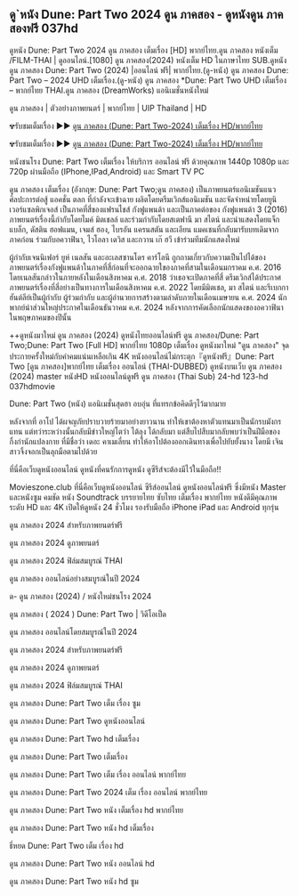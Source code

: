 ## ดู`หนัง Dune: Part Two 2024 ดูน ภาคสอง - ดูหนังดูน ภาคสองฟรี 037hd

ดูหนัง Dune: Part Two 2024 ดูน ภาคสอง เต็มเรื่อง [HD] พากย์ไทย.ดูน ภาคสอง หนังเต็ม /FILM-THAI | ดูออนไลน์.[1080] ดูน ภาคสอง(2024) หนังเต็ม HD ในภาษาไทย SUB.ดูหนัง ดูน ภาคสอง Dune: Part Two (2024) |ออนไลน์ ฟรี| พากย์ไทย.(ดู-หนัง) ดูน ภาคสอง Dune: Part Two – 2024 UHD เต็มเรื่อง.(ดู-หนัง) ดูน ภาคสอง *Dune: Part Two UHD เต็มเรื่อง – พากย์ไทย THAI.ดูน ภาคสอง (DreamWorks) แอนิเมชั่นหนังใหม่

ดูน ภาคสอง | ตัวอย่างภาพยนตร์ | พากย์ไทย | UIP Thailand | HD

✾รับชมเต็มเรื่อง ▶▶ [ดูน ภาคสอง (Dune: Part Two-2024) เต็มเรื่อง HD/พากย์ไทย](https://just-watchtv.com/th/movie/693134/dune-part-two)

✾รับชมเต็มเรื่อง ▶▶ [ดูน ภาคสอง (Dune: Part Two-2024) เต็มเรื่อง HD/พากย์ไทย](https://just-watchtv.com/th/movie/693134/dune-part-two)

หนังชนโรง Dune: Part Two เต็มเรื่อง ให้บริการ ออนไลน์ ฟรี ด้วยคุณภาพ 1440p 1080p และ 720p ผ่านมือถือ (IPhone,IPad,Android) และ Smart TV PC

ดูน ภาคสอง เต็มเรื่อง (อังกฤษ: Dune: Part Two;ดูน ภาคสอง) เป็นภาพยนตร์แอนิเมชันแนวศิลปะการต่อสู้ แอคชั่น ตลก ที่กำลังจะเข้าฉาย ผลิตโดยดรีมเวิกส์แอนิเมชัน และจัดจำหน่ายโดยยูนิเวอร์แซลพิกเจอส์ เป็นภาคที่สี่ของแฟรนไชส์ กังฟูแพนด้า และเป็นภาคต่อของ กังฟูแพนด้า 3 (2016) ภาพยนตร์เรื่องนี้กำกับโดยไมค์ มิตเชลล์ และร่วมกำกับโดยสเตฟานี มา สไตน์ และนำแสดงโดยแจ็ก แบล็ก, ดัสติน ฮอฟแมน, เจมส์ ฮอง, ไบรอัน แครนสตัน และเอียน แมคเชนที่กลับมารับบทเดิมจากภาคก่อน ร่วมกับอควาฟินา, ไวโอลา เดวิส และกวาน เก๊ ฮวี เข้าร่วมทีมนักแสดงใหม่

ผู้กำกับเจนนิเฟอร์ ยูห์ เนลสัน และอะเลสซานโดร คาร์โลนี ถูกถามเกี่ยวกับความเป็นไปได้ของภาพยนตร์เรื่องกังฟูแพนด้าในภาคที่สี่ก่อนที่จะออกฉายใของภาคที่สามในเดือนมกราคม ค.ศ. 2016 โดยเนลสันกล่าวในภายหลังในเดือนสิงหาคม ค.ศ. 2018 ว่าเธอจะเปิดภาคที่สี่ ดรีมเวิกส์ได้ประกาศภาพยนตร์เรื่องที่สี่อย่างเป็นทางการในเดือนสิงหาคม ค.ศ. 2022 โดยมีมิตเชล, มา สไตน์ และรีเบกกา ฮันต์ลีย์เป็นผู้กำกับ ผู้ร่วมกำกับ และผู้อำนวยการสร้างตามลำดับภายในเดือนเมษายน ค.ศ. 2024 นักพากย์นำส่วนใหญ่ประกาศในเดือนธันวาคม ค.ศ. 2024 หลังจากการคัดเลือกนักแสดงของอควาฟินาในพฤษภาคมของปีนั้น

++ดูหนังมาใหม่ ดูน ภาคสอง (2024) ดูหนังไทยออนไลน์ฟรี ดูน ภาคสอง/Dune: Part Two;Dune: Part Two [Full HD] พากย์ไทย 1080p เต็มเรื่อง ดูหนังมาใหม่ "ดูน ภาคสอง" จุดประกายครั้งใหม่กับคำคมแน่นเหลือเกิน 4K หนังออนไลน์ไม่กระตุก『ดูหนังฟรี』Dune: Part Two [ดูน ภาคสอง]พากย์ไทย เต็มเรื่อง ออนไลน์ (THAI-DUBBED) ดูหนังบนเว็บ ดูน ภาคสอง (2024) master หนังHD หนังออนไลน์ดูฟรี ดูน ภาคสอง (Thai Sub) 24-hd 123-hd 037hdmovie

Dune: Part Two (หนัง) แอนิเมชั่นสุดฮา อบอุ่น ที่แทรกข้อคิดดีๆไว้มากมาย

หลังจากที่ อาโป ได้ผจญภัยปราบวายร้ายมาอย่างยาวนาน ทำให้เขาต้องหาตัวแทนมาเป็นนักรบมังกรแทน แต่ทว่าระหว่างนั้นกลับมีข่าวใหญ่โตว่า ไต้ลุง ได้กลับมา แต่สืบไปสืบมากลับพบว่าเป็นฝีมือของกิ้งก่านักแปลงกาย ที่มีชื่อว่า เดอะ คาเมเลี่ยน ทำให้อาโปต้องออกเดินทางเพื่อไปยับยั้งนาง โดยมี เจิน สาวจิ้งจอกเป็นลุกมือตามไปด้วย

ที่นี่คือเว็บดูหนังออนไลน์ ดูหนังที่คนรักการดูหนัง ดูซีรีส์จะต้องมีไว้ในมือถือ!!

Movieszone.club ที่นี่คือเว็บดูหนังออนไลน์ ซีรีส์ออนไลน์ ดูหนังออนไลน์ฟรี ซึ่งมีหนัง Master และหนังซูม คมชัด หนัง Soundtrack บรรยายไทย ซับไทย เต็มเรื่อง พากย์ไทย หนังดีมีคุณภาพระดับ HD และ 4K เปิดให้ดูหนัง 24 ชั่วโมง รองรับมือถือ iPhone iPad และ Android ทุกรุ่น

ดูน ภาคสอง 2024 สำหรับภาพยนตร์ฟรี

ดูน ภาคสอง 2024 ดูภาพยนตร์

ดูน ภาคสอง 2024 ฟิล์มสมบูรณ์ THAI

ดูน ภาคสอง ออนไลน์อย่างสมบูรณ์ในปี 2024

ด- ดูน ภาคสอง (2024) / หนังใหม่ชนโรง 2024

ดูน ภาคสอง ( 2024 ) Dune: Part Two | วิดีโอเป็ด

ดูน ภาคสอง ออนไลน์โดยสมบูรณ์ในปี 2024

ดูน ภาคสอง 2024 สำหรับภาพยนตร์ฟรี

ดูน ภาคสอง 2024 ดูภาพยนตร์

ดูน ภาคสอง 2024 ฟิล์มสมบูรณ์ THAI

ดูน ภาคสอง Dune: Part Two เต็ม เรื่อง ซูม

ดูน ภาคสอง Dune: Part Two ดูหนังออนไลน์

ดูน ภาคสอง Dune: Part Two hd เต็มเรื่อง

ดูน ภาคสอง Dune: Part Two เต็มเรื่อง

ดูน ภาคสอง Dune: Part Two เต็ม เรื่อง ออนไลน์ พากย์ไทย

ดูน ภาคสอง Dune: Part Two 2024 เต็ม เรื่อง ออนไลน์ พากย์ไทย

ดูน ภาคสอง Dune: Part Two หนัง เต็มเรื่อง hd พากย์ไทย

ดูน ภาคสอง Dune: Part Two หนัง hd เต็มเรื่อง

ธี่หยด Dune: Part Two เต็ม เรื่อง hd

ดูน ภาคสอง Dune: Part Two หนัง ออนไลน์ hd

ดูน ภาคสอง Dune: Part Two หนัง hd ซูม
